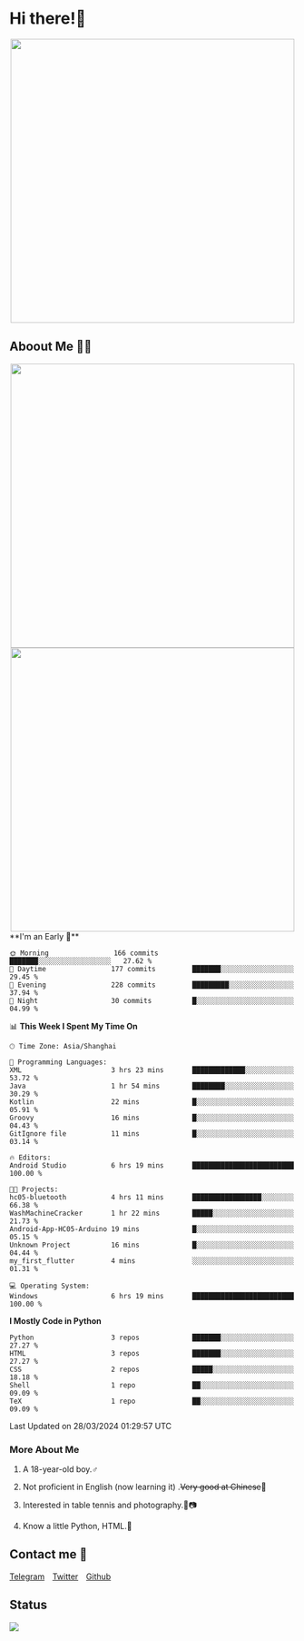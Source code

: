 # Hi there!🎉

<div align=center><img src="https://count.getloli.com/get/@Cicada000?theme=moebooru" width=500px></div>

## Aboout Me 👀💦

<div align=center>
<img src="https://github-readme-stats.vercel.app/api?username=Cicada000&show_icons=true&theme=tokyonight" width=500px>
<br>
<img src="https://github-readme-stats.vercel.app/api/top-langs/?username=Cicada000&show_icons=true&theme=tokyonight&layout=compact" width=500px>
</div>
<!--START_SECTION:waka-->
**I'm an Early 🐤** 

```text
🌞 Morning                166 commits         ███████░░░░░░░░░░░░░░░░░░   27.62 % 
🌆 Daytime                177 commits         ███████░░░░░░░░░░░░░░░░░░   29.45 % 
🌃 Evening                228 commits         █████████░░░░░░░░░░░░░░░░   37.94 % 
🌙 Night                  30 commits          █░░░░░░░░░░░░░░░░░░░░░░░░   04.99 % 
```


📊 **This Week I Spent My Time On** 

```text
🕑︎ Time Zone: Asia/Shanghai

💬 Programming Languages: 
XML                      3 hrs 23 mins       █████████████░░░░░░░░░░░░   53.72 % 
Java                     1 hr 54 mins        ████████░░░░░░░░░░░░░░░░░   30.29 % 
Kotlin                   22 mins             █░░░░░░░░░░░░░░░░░░░░░░░░   05.91 % 
Groovy                   16 mins             █░░░░░░░░░░░░░░░░░░░░░░░░   04.43 % 
GitIgnore file           11 mins             █░░░░░░░░░░░░░░░░░░░░░░░░   03.14 % 

🔥 Editors: 
Android Studio           6 hrs 19 mins       █████████████████████████   100.00 % 

🐱‍💻 Projects: 
hc05-bluetooth           4 hrs 11 mins       █████████████████░░░░░░░░   66.38 % 
WashMachineCracker       1 hr 22 mins        █████░░░░░░░░░░░░░░░░░░░░   21.73 % 
Android-App-HC05-Arduino 19 mins             █░░░░░░░░░░░░░░░░░░░░░░░░   05.15 % 
Unknown Project          16 mins             █░░░░░░░░░░░░░░░░░░░░░░░░   04.44 % 
my_first_flutter         4 mins              ░░░░░░░░░░░░░░░░░░░░░░░░░   01.31 % 

💻 Operating System: 
Windows                  6 hrs 19 mins       █████████████████████████   100.00 % 
```

**I Mostly Code in Python** 

```text
Python                   3 repos             ███████░░░░░░░░░░░░░░░░░░   27.27 % 
HTML                     3 repos             ███████░░░░░░░░░░░░░░░░░░   27.27 % 
CSS                      2 repos             █████░░░░░░░░░░░░░░░░░░░░   18.18 % 
Shell                    1 repo              ██░░░░░░░░░░░░░░░░░░░░░░░   09.09 % 
TeX                      1 repo              ██░░░░░░░░░░░░░░░░░░░░░░░   09.09 % 
```




 Last Updated on 28/03/2024 01:29:57 UTC
<!--END_SECTION:waka-->

### More About Me

1. A 18-year-old boy.♂

2. Not proficient in English (now learning it) .~~Very good at Chinese~~🤣

3. Interested in table tennis and photography.🏓📷

4. Know a little Python, HTML.🐍


## Contact me 💬

[Telegram](https://t.me/CicadaLYW)&emsp;[Twitter](https://twitter.com/Cicada0001)&emsp;[Github](https://github.com/Cicada000)

## Status
<img src="https://weather-icon.journeyad.repl.co/@hangzhou?v=1" align="left">








